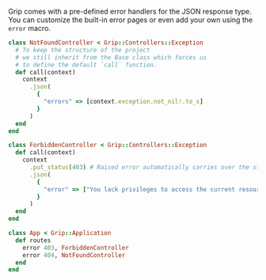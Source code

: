Grip comes with a pre-defined error handlers for the JSON response type. You can customize the built-in error pages or even add your own using the `error` macro.

```ruby
class NotFoundController < Grip::Controllers::Exception
  # To keep the structure of the project
  # we still inherit from the Base class which forces us
  # to define the default `call` function.
  def call(context)
    context
      .json(
        {
          "errors" => [context.exception.not_nil!.to_s]
        }
      )
  end
end

class ForbiddenController < Grip::Controllers::Exception
  def call(context)
    context
      .put_status(403) # Raised error automatically carries over the status code of the exception.
      .json(
        {
          "error" => ["You lack privileges to access the current resource!"]
        }
      )
  end
end

class App < Grip::Application
  def routes
    error 403, ForbiddenController
    error 404, NotFoundController
  end
end
```
